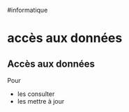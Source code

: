 #informatique 
# accès aux données
## Accès aux données

Pour
 - les consulter
 - les mettre à jour

 